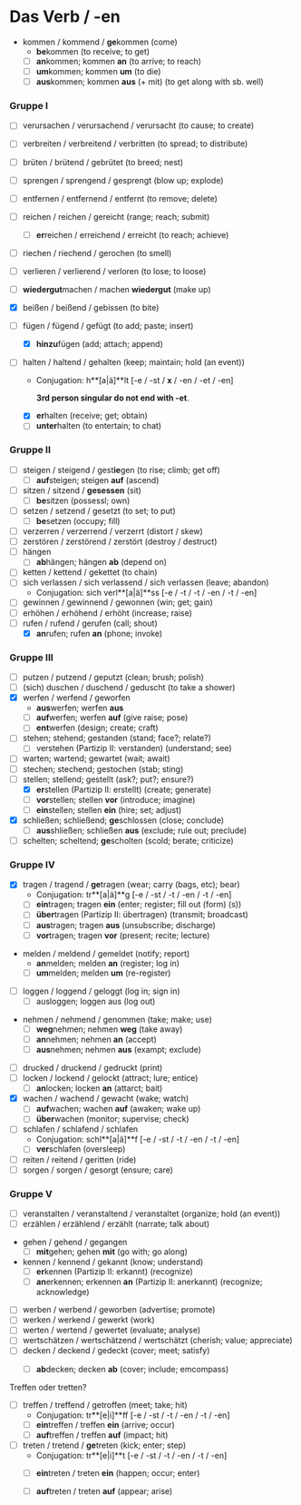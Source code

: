 # Das Verb / -en

* kommen / kommend / **ge**kommen \(come\)
  * **be**kommen \(to receive; to get\)
  * [ ] **an**kommen; kommen **an** \(to arrive; to reach\)
  * [ ] **um**kommen; kommen **um** \(to die\)
  * [ ] **aus**kommen; kommen **aus** \(+ mit\) \(to get along with sb. well\)

### Gruppe I

* [ ] verursachen / verursachend / verursacht \(to cause; to create\)
* [ ] verbreiten / verbreitend / verbritten \(to spread; to distribute\)
* [ ] brüten / brütend / gebrütet \(to breed; nest\)
* [ ] sprengen / sprengend / gesprengt \(blow up; explode\)
* [ ] entfernen / entfernend / entfernt \(to remove; delete\)
* [ ] reichen / reichen / gereicht \(range; reach; submit\)
  * [ ] **er**reichen / erreichend / erreicht \(to reach; achieve\)
* [ ] riechen / riechend / gerochen \(to smell\)
* [ ] verlieren / verlierend / verloren \(to lose; to loose\)
* [ ] **wiedergut**machen / machen **wiedergut** \(make up\)
* [x] beißen / beißend / gebissen \(to bite\)
* [ ] fügen / fügend / gefügt \(to add; paste; insert\)
  * [x] **hinzu**fügen \(add; attach; append\)
* [ ] halten / haltend / gehalten \(keep; maintain; hold \(an event\)\)
  * Conjugation: h**\[a\|ä\]**lt \[-e / -st / **x** / -en / -et / -en\]

    **3rd person singular do not end with -et**.

  * [x] **er**halten \(receive; get; obtain\)
  * [ ] **unter**halten \(to entertain; to chat\)

### Gruppe II

* [ ] steigen / steigend / gest**ie**gen \(to rise; climb; get off\)
  * [ ] **auf**steigen; steigen **auf** \(ascend\)
* [ ] sitzen / sitzend / **gesessen** \(sit\)
  * [ ] **be**sitzen \(possessl; own\)
* [ ] setzen / setzend / gesetzt \(to set; to put\)
  * [ ] **be**setzen \(occupy; fill\)
* [ ] verzerren / verzerrend / verzerrt \(distort / skew\)
* [ ] zerstören / zerstörend / zerstört \(destroy / destruct\)
* [ ] hängen
  * [ ] **ab**hängen; hängen **ab** \(depend on\)
* [ ] ketten / kettend / gekettet \(to chain\)
* [ ] sich verlassen / sich verlassend / sich verlassen \(leave; abandon\)
  * Conjugation: sich verl**\[a\|ä\]**ss \[-e / -t / -t / -en / -t / -en\]
* [ ] gewinnen / gewinnend / gewonnen \(win; get; gain\)
* [ ] erhöhen / erhöhend / erhöht \(increase; raise\)
* [ ] rufen / rufend / gerufen \(call; shout\)
  * [x] **an**rufen; rufen **an** \(phone; invoke\)

### Gruppe III

* [ ] putzen / putzend / geputzt \(clean; brush; polish\)
* [ ] \(sich\) duschen / duschend / geduscht \(to take a shower\)
* [x] werfen / werfend / geworfen
  * **aus**werfen; werfen **aus**
  * [ ] **auf**werfen; werfen **auf** \(give raise; pose\)
  * [ ] **ent**werfen \(design; create; craft\)
* [ ] stehen; stehend; gestanden \(stand; face?; relate?\)
  * [ ] verstehen \(Partizip II: verstanden\) \(understand; see\)
* [ ] warten; wartend; gewartet \(wait; await\)
* [ ] stechen; stechend; gestochen \(stab; sting\)
* [ ] stellen; stellend; gestellt \(ask?; put?; ensure?\)
  * [x] **er**stellen \(Partizip II: erstellt\) \(create; generate\)
  * [ ] **vor**stellen; stellen **vor** \(introduce; imagine\)
  * [ ] **ein**stellen; stellen **ein** \(hire; set; adjust\)
* [x] schließen; schließend; **ge**schlossen \(close; conclude\)
  * [ ] **aus**shließen; schließen **aus** \(exclude; rule out; preclude\)
* [ ] schelten; scheltend; **ge**scholten \(scold; berate; criticize\)

### Gruppe IV

* [x] tragen / tragend / **ge**tragen \(wear; carry \(bags, etc\); bear\)
  * Conjugation: tr**\[a\|ä\]**g \[-e / -st / -t / -en / -t / -en\]
  * [ ] **ein**tragen; tragen **ein** \(enter; register; fill out \(form\) \(s\)\)
  * [ ] **über**tragen \(Partizip II: übertragen\) \(transmit; broadcast\)
  * [ ] **aus**tragen; tragen **aus** \(unsubscribe; discharge\)
  * [ ] **vor**tragen; tragen **vor** \(present; recite; lecture\)
* melden / meldend / gemeldet \(notify; report\)
  * **an**melden; melden **an** \(register; log in\)
  * [ ] **um**melden; melden **um** \(re-register\)
* [ ] loggen / loggend / geloggt \(log in; sign in\)
  * [ ] ausloggen; loggen aus \(log out\)
* nehmen / nehmend / genommen \(take; make; use\)
  * [ ] **weg**nehmen; nehmen **weg** \(take away\)
  * [ ] **an**nehmen; nehmen **an** \(accept\)
  * [ ] **aus**nehmen; nehmen **aus** \(exampt; exclude\)
* [ ] drucked / druckend / gedruckt \(print\)
* [ ] locken / lockend / gelockt \(attract; lure; entice\)
  * [ ] **an**locken; locken **an** \(attarct; bait\)
* [x] wachen / wachend / gewacht \(wake; watch\)
  * [ ] **auf**wachen; wachen **auf** \(awaken; wake up\)
  * [ ] **über**wachen \(monitor; supervise; check\)
* [ ] schlafen / schlafend / schlafen
  * Conjugation: schl**\[a\|ä\]**f \[-e / -st / -t / -en / -t / -en\]
  * [ ] **ver**schlafen \(oversleep\)
* [ ] reiten / reitend / geritten \(ride\)
* [ ] sorgen / sorgen / gesorgt \(ensure; care\)

### Gruppe V

* [ ] veranstalten / veranstaltend / veranstaltet \(organize; hold \(an event\)\)
* [ ] erzählen / erzählend / erzählt \(narrate; talk about\)
* gehen / gehend / gegangen
  * [ ] **mit**gehen; gehen **mit** \(go with; go along\)
* kennen / kennend / gekannt \(know; understand\)
  * [ ] **er**kennen \(Partizip II: erkannt\) \(recognize\)
  * [ ] **an**erkennen; erkennen **an** \(Partizip II: anerkannt\) \(recognize; acknowledge\)
* [ ] werben / werbend / geworben \(advertise; promote\)
* [ ] werken / werkend / gewerkt \(work\)
* [ ] werten / wertend / gewertet \(evaluate; analyse\)
* [ ] wertschätzen / wertschätzend / wertschätzt \(cherish; value; appreciate\)
* [ ] decken / deckend / gedeckt \(cover; meet; satisfy\)
  * [ ] **ab**decken; decken **ab** \(cover; include; emcompass\)



Treffen oder tretten?

* [ ] treffen / treffend / getroffen \(meet; take; hit\)
  * Conjugation: tr**\[e\|i\]**ff \[-e / -st / -t / -en / -t / -en\]
  * [ ] **ein**treffen / treffen **ein** \(arrive; occur\)
  * [ ] **auf**treffen / treffen **auf** \(impact; hit\)
* [ ] treten / tretend / **ge**treten \(kick; enter; step\)
  * Conjugation: tr**\[e\|i\]**t \[-e / -st / -t / -en / -t / -en\]
  * [ ] **ein**treten / treten **ein** \(happen; occur; enter\)
  * [ ] **auf**treten / treten **auf** \(appear; arise\)

